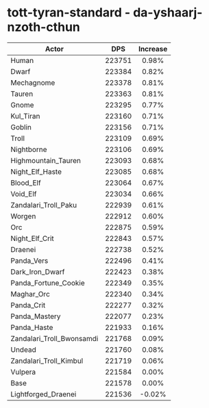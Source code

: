 # tott-tyran-standard - da-yshaarj-nzoth-cthun
| Actor | DPS | Increase |
|---|:---:|:---:|
|Human|223751|0.98%|
|Dwarf|223384|0.82%|
|Mechagnome|223378|0.81%|
|Tauren|223363|0.81%|
|Gnome|223295|0.77%|
|Kul_Tiran|223160|0.71%|
|Goblin|223156|0.71%|
|Troll|223109|0.69%|
|Nightborne|223106|0.69%|
|Highmountain_Tauren|223093|0.68%|
|Night_Elf_Haste|223085|0.68%|
|Blood_Elf|223064|0.67%|
|Void_Elf|223034|0.66%|
|Zandalari_Troll_Paku|222939|0.61%|
|Worgen|222912|0.60%|
|Orc|222875|0.59%|
|Night_Elf_Crit|222843|0.57%|
|Draenei|222738|0.52%|
|Panda_Vers|222496|0.41%|
|Dark_Iron_Dwarf|222423|0.38%|
|Panda_Fortune_Cookie|222349|0.35%|
|Maghar_Orc|222340|0.34%|
|Panda_Crit|222277|0.32%|
|Panda_Mastery|222077|0.23%|
|Panda_Haste|221933|0.16%|
|Zandalari_Troll_Bwonsamdi|221768|0.09%|
|Undead|221760|0.08%|
|Zandalari_Troll_Kimbul|221719|0.06%|
|Vulpera|221584|0.00%|
|Base|221578|0.00%|
|Lightforged_Draenei|221536|-0.02%|
